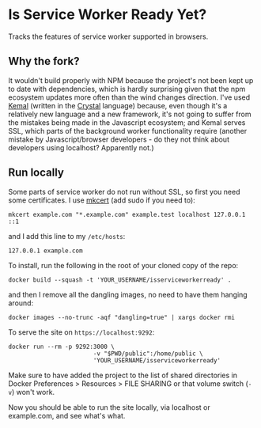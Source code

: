 # Is Service Worker Ready Yet?

Tracks the features of service worker supported in browsers.

## Why the fork? ##

It wouldn't build properly with NPM because the project's not been kept up to date with dependencies, which is hardly surprising given that the npm ecosystem updates more often than the wind changes direction. I've used [Kemal](https://github.com/kemalcr/kemal/) (written in the [Crystal](crystal-lang.org/) language) because, even though it's a relatively new language and a new framework, it's not going to suffer from the mistakes being made in the Javascript ecosystem; and Kemal serves SSL, which parts of the background worker functionality require (another mistake by Javascript/browser developers - do they not think about developers using localhost? Apparently not.)

## Run locally

Some parts of service worker do not run without SSL, so first you need some certificates. I use [mkcert](https://github.com/FiloSottile/mkcert) (add sudo if you need to):

    mkcert example.com "*.example.com" example.test localhost 127.0.0.1 ::1

and I add this line to my `/etc/hosts`:

    127.0.0.1 example.com

To install, run the following in the root of your cloned copy of the repo:

```
docker build --squash -t 'YOUR_USERNAME/isserviceworkerready' .
```

and then I remove all the dangling images, no need to have them hanging around:

    docker images --no-trunc -aqf "dangling=true" | xargs docker rmi

To serve the site on `https://localhost:9292`:

```
docker run --rm -p 9292:3000 \
						-v "$PWD/public":/home/public \
						'YOUR_USERNAME/isserviceworkerready'
```

Make sure to have added the project to the list of shared directories in Docker Preferences > Resources > FILE SHARING or that volume switch (`-v`) won't work.

Now you should be able to run the site locally, via localhost or example.com, and see what's what.

